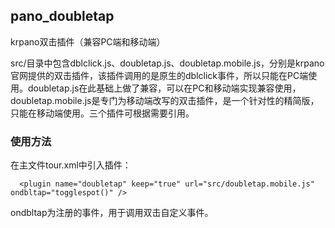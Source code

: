 ## pano_doubletap

krpano双击插件（兼容PC端和移动端）

src/目录中包含dblclick.js、doubletap.js、doubletap.mobile.js，分别是krpano官网提供的双击插件，该插件调用的是原生的dblclick事件，所以只能在PC端使用。doubletap.js在此基础上做了兼容，可以在PC和移动端实现兼容使用，doubletap.mobile.js是专门为移动端改写的双击插件，是一个针对性的精简版，只能在移动端使用。三个插件可根据需要引用。

### 使用方法

在主文件tour.xml中引入插件：
```
  <plugin name="doubletap" keep="true" url="src/doubletap.mobile.js" ondbltap="togglespot()" />
 ```
 ondbltap为注册的事件，用于调用双击自定义事件。

